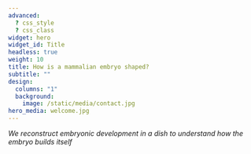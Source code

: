 ```yaml
---
advanced:
  ? css_style
  ? css_class
widget: hero
widget_id: Title
headless: true
weight: 10
title: How is a mammalian embryo shaped?
subtitle: ""
design:
  columns: "1"
  background:
    image: /static/media/contact.jpg
hero_media: welcome.jpg
---
```

*We reconstruct embryonic development in a dish to understand how the embryo builds itself*
